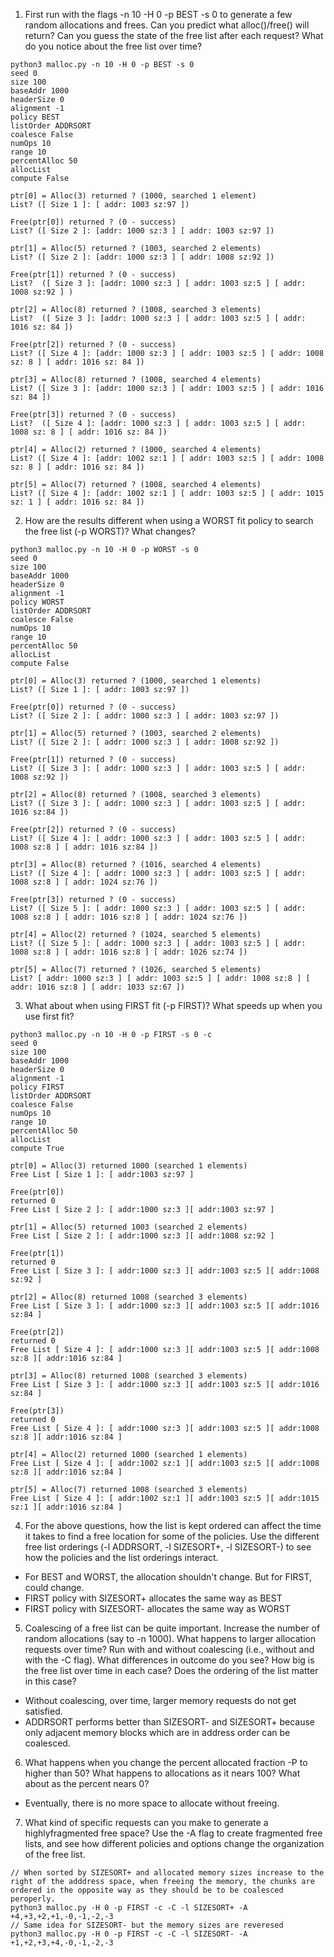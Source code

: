 1. First run with the flags -n 10 -H 0 -p BEST -s 0 to generate a few random allocations and frees. Can you predict what alloc()/free() will return? Can you guess the state of the free list after
each request? What do you notice about the free list over time?

```
python3 malloc.py -n 10 -H 0 -p BEST -s 0 
seed 0
size 100
baseAddr 1000
headerSize 0
alignment -1
policy BEST
listOrder ADDRSORT
coalesce False
numOps 10
range 10
percentAlloc 50
allocList 
compute False

ptr[0] = Alloc(3) returned ? (1000, searched 1 element)
List? ([ Size 1 ]: [ addr: 1003 sz:97 ])

Free(ptr[0]) returned ? (0 - success)
List? ([ Size 2 ]: [addr: 1000 sz:3 ] [ addr: 1003 sz:97 ])

ptr[1] = Alloc(5) returned ? (1003, searched 2 elements)
List? ([ Size 2 ]: [addr: 1000 sz:3 ] [ addr: 1008 sz:92 ])

Free(ptr[1]) returned ? (0 - success)
List?  ([ Size 3 ]: [addr: 1000 sz:3 ] [ addr: 1003 sz:5 ] [ addr: 1008 sz:92 ] )

ptr[2] = Alloc(8) returned ? (1008, searched 3 elements)
List?  ([ Size 3 ]: [addr: 1000 sz:3 ] [ addr: 1003 sz:5 ] [ addr: 1016 sz: 84 ])

Free(ptr[2]) returned ? (0 - success)
List? ([ Size 4 ]: [addr: 1000 sz:3 ] [ addr: 1003 sz:5 ] [ addr: 1008 sz: 8 ] [ addr: 1016 sz: 84 ])

ptr[3] = Alloc(8) returned ? (1008, searched 4 elements)
List? ([ Size 3 ]: [addr: 1000 sz:3 ] [ addr: 1003 sz:5 ] [ addr: 1016 sz: 84 ])

Free(ptr[3]) returned ? (0 - success)
List?  ([ Size 4 ]: [addr: 1000 sz:3 ] [ addr: 1003 sz:5 ] [ addr: 1008 sz: 8 ] [ addr: 1016 sz: 84 ])

ptr[4] = Alloc(2) returned ? (1000, searched 4 elements)
List? ([ Size 4 ]: [addr: 1002 sz:1 ] [ addr: 1003 sz:5 ] [ addr: 1008 sz: 8 ] [ addr: 1016 sz: 84 ])

ptr[5] = Alloc(7) returned ? (1008, searched 4 elements)
List? ([ Size 4 ]: [addr: 1002 sz:1 ] [ addr: 1003 sz:5 ] [ addr: 1015 sz: 1 ] [ addr: 1016 sz: 84 ])
```

2. How are the results different when using a WORST fit policy to search the free list (-p WORST)? What changes?

```
python3 malloc.py -n 10 -H 0 -p WORST -s 0
seed 0
size 100
baseAddr 1000
headerSize 0
alignment -1
policy WORST
listOrder ADDRSORT
coalesce False
numOps 10
range 10
percentAlloc 50
allocList 
compute False

ptr[0] = Alloc(3) returned ? (1000, searched 1 elements)
List? ([ Size 1 ]: [ addr: 1003 sz:97 ])

Free(ptr[0]) returned ? (0 - success)
List? ([ Size 2 ]: [ addr: 1000 sz:3 ] [ addr: 1003 sz:97 ])

ptr[1] = Alloc(5) returned ? (1003, searched 2 elements)
List? ([ Size 2 ]: [ addr: 1000 sz:3 ] [ addr: 1008 sz:92 ])

Free(ptr[1]) returned ? (0 - success)
List? ([ Size 3 ]: [ addr: 1000 sz:3 ] [ addr: 1003 sz:5 ] [ addr: 1008 sz:92 ])

ptr[2] = Alloc(8) returned ? (1008, searched 3 elements)
List? ([ Size 3 ]: [ addr: 1000 sz:3 ] [ addr: 1003 sz:5 ] [ addr: 1016 sz:84 ])

Free(ptr[2]) returned ? (0 - success)
List? ([ Size 4 ]: [ addr: 1000 sz:3 ] [ addr: 1003 sz:5 ] [ addr: 1008 sz:8 ] [ addr: 1016 sz:84 ])

ptr[3] = Alloc(8) returned ? (1016, searched 4 elements)
List? ([ Size 4 ]: [ addr: 1000 sz:3 ] [ addr: 1003 sz:5 ] [ addr: 1008 sz:8 ] [ addr: 1024 sz:76 ])

Free(ptr[3]) returned ? (0 - success)
List? ([ Size 5 ]: [ addr: 1000 sz:3 ] [ addr: 1003 sz:5 ] [ addr: 1008 sz:8 ] [ addr: 1016 sz:8 ] [ addr: 1024 sz:76 ])

ptr[4] = Alloc(2) returned ? (1024, searched 5 elements)
List? ([ Size 5 ]: [ addr: 1000 sz:3 ] [ addr: 1003 sz:5 ] [ addr: 1008 sz:8 ] [ addr: 1016 sz:8 ] [ addr: 1026 sz:74 ])

ptr[5] = Alloc(7) returned ? (1026, searched 5 elements)
List? [ addr: 1000 sz:3 ] [ addr: 1003 sz:5 ] [ addr: 1008 sz:8 ] [ addr: 1016 sz:8 ] [ addr: 1033 sz:67 ])
```

3. What about when using FIRST fit (-p FIRST)? What speeds up
when you use first fit?

```
python3 malloc.py -n 10 -H 0 -p FIRST -s 0 -c
seed 0
size 100
baseAddr 1000
headerSize 0
alignment -1
policy FIRST
listOrder ADDRSORT
coalesce False
numOps 10
range 10
percentAlloc 50
allocList 
compute True

ptr[0] = Alloc(3) returned 1000 (searched 1 elements)
Free List [ Size 1 ]: [ addr:1003 sz:97 ]

Free(ptr[0])
returned 0
Free List [ Size 2 ]: [ addr:1000 sz:3 ][ addr:1003 sz:97 ]

ptr[1] = Alloc(5) returned 1003 (searched 2 elements)
Free List [ Size 2 ]: [ addr:1000 sz:3 ][ addr:1008 sz:92 ]

Free(ptr[1])
returned 0
Free List [ Size 3 ]: [ addr:1000 sz:3 ][ addr:1003 sz:5 ][ addr:1008 sz:92 ]

ptr[2] = Alloc(8) returned 1008 (searched 3 elements)
Free List [ Size 3 ]: [ addr:1000 sz:3 ][ addr:1003 sz:5 ][ addr:1016 sz:84 ]

Free(ptr[2])
returned 0
Free List [ Size 4 ]: [ addr:1000 sz:3 ][ addr:1003 sz:5 ][ addr:1008 sz:8 ][ addr:1016 sz:84 ]

ptr[3] = Alloc(8) returned 1008 (searched 3 elements)
Free List [ Size 3 ]: [ addr:1000 sz:3 ][ addr:1003 sz:5 ][ addr:1016 sz:84 ]

Free(ptr[3])
returned 0
Free List [ Size 4 ]: [ addr:1000 sz:3 ][ addr:1003 sz:5 ][ addr:1008 sz:8 ][ addr:1016 sz:84 ]

ptr[4] = Alloc(2) returned 1000 (searched 1 elements)
Free List [ Size 4 ]: [ addr:1002 sz:1 ][ addr:1003 sz:5 ][ addr:1008 sz:8 ][ addr:1016 sz:84 ]

ptr[5] = Alloc(7) returned 1008 (searched 3 elements)
Free List [ Size 4 ]: [ addr:1002 sz:1 ][ addr:1003 sz:5 ][ addr:1015 sz:1 ][ addr:1016 sz:84 ]
```

4. For the above questions, how the list is kept ordered can affect the
time it takes to find a free location for some of the policies. Use
the different free list orderings (-l ADDRSORT, -l SIZESORT+,
-l SIZESORT-) to see how the policies and the list orderings interact.

- For BEST and WORST, the allocation shouldn't change. But for FIRST, could change.
- FIRST policy with SIZESORT+ allocates the same way as BEST
- FIRST policy with SIZESORT- allocates the same way as WORST

5. Coalescing of a free list can be quite important. Increase the number
of random allocations (say to -n 1000). What happens to larger
allocation requests over time? Run with and without coalescing
(i.e., without and with the -C flag). What differences in outcome do
you see? How big is the free list over time in each case? Does the
ordering of the list matter in this case?

- Without coalescing, over time, larger memory requests do not get satisfied. 
- ADDRSORT performs better than SIZESORT- and SIZESORT+ because only adjacent memory blocks which are in address order can be coalesced.  

6. What happens when you change the percent allocated fraction -P
to higher than 50? What happens to allocations as it nears 100?
What about as the percent nears 0?
- Eventually, there is no more space to allocate without freeing.

7. What kind of specific requests can you make to generate a highlyfragmented free space? Use the -A flag to create fragmented free lists, and see how different policies and options change the organization of the free list.
```
// When sorted by SIZESORT+ and allocated memory sizes increase to the right of the adddress space, when freeing the memory, the chunks are ordered in the opposite way as they should be to be coalesced peroperly.
python3 malloc.py -H 0 -p FIRST -c -C -l SIZESORT+ -A +4,+3,+2,+1,-0,-1,-2,-3
// Same idea for SIZESORT- but the memory sizes are reveresed
python3 malloc.py -H 0 -p FIRST -c -C -l SIZESORT- -A +1,+2,+3,+4,-0,-1,-2,-3
```